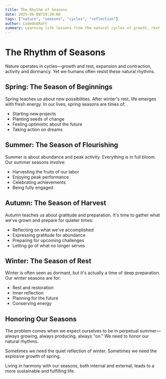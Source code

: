 ```yaml
---
title: The Rhythm of Seasons
date: 2025-06-08T19:20:00
tags: ["nature", "seasons", "cycles", "reflection"]
author: CodeOnARaft
summary: Learning life lessons from the natural cycles of growth, rest, and renewal.
---
```


# The Rhythm of Seasons

Nature operates in cycles—growth and rest, expansion and contraction, activity and dormancy. Yet we humans often resist these natural rhythms.

## Spring: The Season of Beginnings

Spring teaches us about new possibilities. After winter's rest, life emerges with fresh energy. In our lives, spring seasons are times of:

- Starting new projects
- Planting seeds of change
- Feeling optimistic about the future
- Taking action on dreams

## Summer: The Season of Flourishing

Summer is about abundance and peak activity. Everything is in full bloom. Our summer seasons involve:

- Harvesting the fruits of our labor
- Enjoying peak performance
- Celebrating achievements
- Being fully engaged

## Autumn: The Season of Harvest

Autumn teaches us about gratitude and preparation. It's time to gather what we've grown and prepare for quieter times:

- Reflecting on what we've accomplished
- Expressing gratitude for abundance
- Preparing for upcoming challenges
- Letting go of what no longer serves

## Winter: The Season of Rest

Winter is often seen as dormant, but it's actually a time of deep preparation. Our winter seasons are for:

- Rest and restoration
- Inner reflection
- Planning for the future
- Conserving energy

## Honoring Our Seasons

The problem comes when we expect ourselves to be in perpetual summer—always growing, always producing, always "on." We need to honor our natural rhythms.

Sometimes we need the quiet reflection of winter. Sometimes we need the explosive growth of spring.

Living in harmony with our seasons, both internal and external, leads to a more sustainable and fulfilling life.